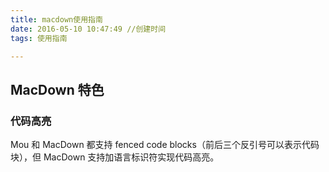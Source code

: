 ```yaml
---
title: macdown使用指南
date: 2016-05-10 10:47:49 //创建时间
tags: 使用指南

---
```


## MacDown 特色

### 代码高亮

Mou 和 MacDown 都支持 fenced code blocks（前后三个反引号可以表示代码块），但 MacDown 支持加语言标识符实现代码高亮。

<!--![代码高亮](macdown_image/highlight.png)-->